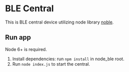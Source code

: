 # BLE Central

This is BLE central device utilizing node library [noble](https://github.com/sandeepmistry/noble).

## Run app
Node 6+ is required.

1. Install dependencies: run `npm install` in node_ble root.
2. Run `node index.js` to start the central.
